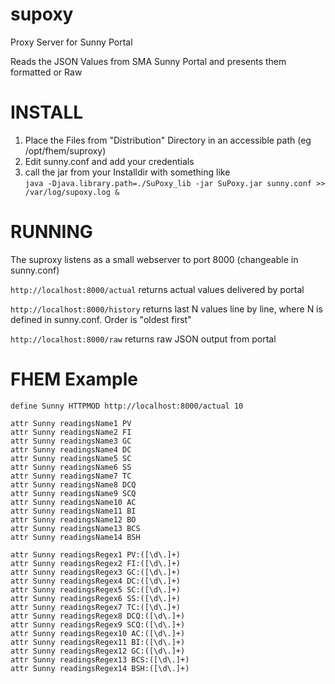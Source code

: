 supoxy
======

Proxy Server for Sunny Portal

Reads the JSON Values from SMA Sunny Portal and presents them formatted or Raw

INSTALL
=======
1. Place the Files from "Distribution" Directory in an accessible path (eg /opt/fhem/suproxy)
2. Edit sunny.conf and add your credentials
3. call the jar from your Installdir with something like <br> 
``` java -Djava.library.path=./SuPoxy_lib -jar SuPoxy.jar sunny.conf >> /var/log/supoxy.log & ```

RUNNING
=======
The suproxy listens as a small webserver to port 8000 (changeable in sunny.conf)

``` http://localhost:8000/actual ```
returns actual values delivered by portal

``` http://localhost:8000/history ```
returns last N values line by line, where N is defined in sunny.conf. Order is "oldest first"

``` http://localhost:8000/raw ```
returns raw JSON output from portal

FHEM Example
============


```
define Sunny HTTPMOD http://localhost:8000/actual 10

attr Sunny readingsName1 PV
attr Sunny readingsName2 FI
attr Sunny readingsName3 GC
attr Sunny readingsName4 DC
attr Sunny readingsName5 SC
attr Sunny readingsName6 SS
attr Sunny readingsName7 TC
attr Sunny readingsName8 DCQ
attr Sunny readingsName9 SCQ
attr Sunny readingsName10 AC
attr Sunny readingsName11 BI
attr Sunny readingsName12 BO
attr Sunny readingsName13 BCS
attr Sunny readingsName14 BSH

attr Sunny readingsRegex1 PV:([\d\.]+)
attr Sunny readingsRegex2 FI:([\d\.]+)
attr Sunny readingsRegex3 GC:([\d\.]+)
attr Sunny readingsRegex4 DC:([\d\.]+)
attr Sunny readingsRegex5 SC:([\d\.]+)
attr Sunny readingsRegex6 SS:([\d\.]+)
attr Sunny readingsRegex7 TC:([\d\.]+)
attr Sunny readingsRegex8 DCQ:([\d\.]+)
attr Sunny readingsRegex9 SCQ:([\d\.]+)
attr Sunny readingsRegex10 AC:([\d\.]+)
attr Sunny readingsRegex11 BI:([\d\.]+)
attr Sunny readingsRegex12 GC:([\d\.]+)
attr Sunny readingsRegex13 BCS:([\d\.]+)
attr Sunny readingsRegex14 BSH:([\d\.]+)
```



